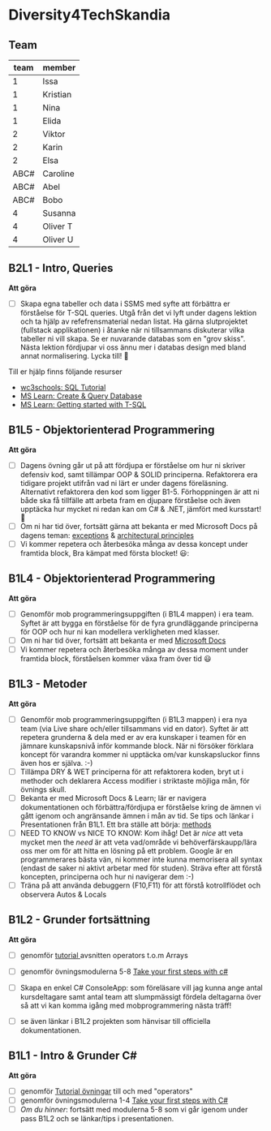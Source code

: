 # Diversity4TechSkandia

## Team

|team |member|
|-----|-------|
|1| Issa      |
|1  |Kristian |
|1  |Nina      |
|1  |Elida     |
|2 |Viktor     |
|2 |Karin      |
|2 |Elsa       |
|ABC# |Caroline   |
|ABC# |Abel       |
|ABC# |Bobo       |
|4 |Susanna    |
|4 |Oliver T   |
|4 |Oliver U   |


## B2L1 - Intro, Queries

**Att göra**
- [ ] Skapa egna tabeller och data i SSMS med syfte att förbättra er förståelse för T-SQL queries. Utgå från det vi lyft under dagens lektion och ta hjälp av refefrensmaterial nedan listat. Ha gärna slutprojektet (fullstack applikationen) i åtanke när ni tillsammans diskuterar vilka tabeller ni vill skapa. Se er nuvarande databas som en "grov skiss". Nästa lektion fördjupar vi oss ännu mer i databas design med bland annat normalisering. Lycka till! 🙂  

Till er hjälp finns följande resurser  
  - [wc3schools: SQL Tutorial](https://www.w3schools.com/sql/default.asp)
  - [MS Learn: Create & Query Database](https://learn.microsoft.com/en-us/sql/t-sql/lesson-1-creating-database-objects?view=sql-server-ver16#create-a-database)
  - [MS Learn: Getting started with T-SQL](https://learn.microsoft.com/en-us/training/paths/get-started-querying-with-transact-sql/)


## B1L5 - Objektorienterad Programmering

**Att göra**
- [ ] Dagens övning går ut på att fördjupa er förståelse om hur ni skriver defensiv kod, samt tillämpar OOP & SOLID principerna. Refaktorera era tidigare projekt utifrån vad ni lärt er under dagens föreläsning. Alternativt refaktorera den kod som ligger B1-5. Förhoppningen är att ni både ska få tillfälle att arbeta fram en djupare förståelse och även upptäcka hur mycket ni redan kan om C# & .NET, jämfört med kursstart! 🙂
- [ ] Om ni har tid över, fortsätt gärna att bekanta er med Microsoft Docs på dagens teman: [exceptions](https://learn.microsoft.com/en-us/dotnet/api/system.exception?view=net-7.0) & [architectural principles](https://learn.microsoft.com/en-us/dotnet/architecture/modern-web-apps-azure/architectural-principles#single-responsibility)
- [ ] Vi kommer repetera och återbesöka många av dessa koncept under framtida block, Bra kämpat med första blocket! 😃: 

## B1L4 - Objektorienterad Programmering

**Att göra**
- [ ] Genomför mob programmeringsuppgiften (i B1L4 mappen) i era team. Syftet är att bygga en förståelse för de fyra grundläggande principerna för OOP och hur ni kan modellera verkligheten med klasser.  
- [ ] Om ni har tid över, fortsätt att bekanta er med [Microsoft Docs](https://learn.microsoft.com/en-us/dotnet/csharp/fundamentals/tutorials/oop)
- [ ] Vi kommer repetera och återbesöka många av dessa moment under framtida block, förståelsen kommer växa fram över tid :smiley: 

## B1L3 - Metoder

**Att göra**
- [ ] Genomför mob programmeringsuppgiften (i B1L3 mappen) i era nya team (via Live share och/eller tillsammans vid en dator). Syftet är att repetera grunderna & dela med er av era kunskaper i teamen för en jämnare kunskapsnivå inför kommande block. När ni försöker förklara koncept för varandra kommer ni upptäcka om/var kunskapsluckor finns även hos er själva. :-) 
- [ ] Tillämpa DRY & WET principerna för att refaktorera koden, bryt ut i methoder och deklarera Access modifier i striktaste möjliga mån, för övnings skull.  
- [ ] Bekanta er med Microsoft Docs & Learn; lär er navigera dokumentationen och förbättra/fördjupa er förståelse kring de ämnen vi gått igenom och angränsande ämnen i mån av tid. Se tips och länkar i Presentationen från B1L1. Ett bra ställe att börja: [methods](https://learn.microsoft.com/en-us/dotnet/csharp/methods)
- [ ] NEED TO KNOW vs NICE TO KNOW: Kom ihåg! Det är *nice* att veta mycket men the *need* är att veta vad/område vi behöverfärskaupp/lära oss mer om för att hitta en lösning på ett problem. Google är en programmerares bästa vän, ni kommer inte kunna memorisera all syntax (endast de saker ni aktivt arbetar med för studen). Sträva efter att förstå koncepten, principerna och hur ni navigerar dem :-) 
- [ ] Träna på att använda debuggern (F10,F11) för att förstå kotrollflödet och observera Autos & Locals

## B1L2 - Grunder fortsättning

**Att göra**
- [ ] genomför [tutorial ](https://www.w3schools.com/cs/cs_operators_comparison.php) avsnitten operators t.o.m Arrays  
- [ ] genomför övningsmodulerna 5-8 [Take your first steps with c#](https://learn.microsoft.com/en-us/training/paths/csharp-first-steps/)
- [ ] Skapa en enkel C# ConsoleApp: som föreläsare vill jag kunna ange antal kursdeltagare samt antal team att slumpmässigt fördela deltagarna över så att vi kan komma igång med mobprogrammering nästa träff!
- [ ] se även länkar i B1L2 projekten som hänvisar till officiella dokumentationen.


## B1L1 - Intro & Grunder C#

**Att göra**
- [ ] genomför [Tutorial övningar](https://www.w3schools.com/cs/index.php) till och med "operators"
- [ ] genomför övningsmodulerna 1-4 [Take your first steps with C#](https://learn.microsoft.com/en-us/training/paths/csharp-first-steps/)
- [ ] *Om du hinner*: fortsätt med modulerna 5-8 som vi går igenom under pass B1L2 och se länkar/tips i presentationen.
